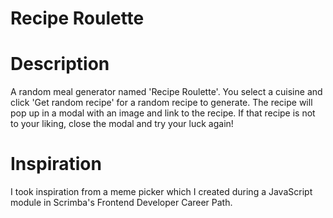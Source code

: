 # Recipe Roulette

# Description
A random meal generator named 'Recipe Roulette'. You select a cuisine and click 'Get random recipe' for a random recipe to generate. The recipe will pop up in a modal with an image and link to the recipe. If that recipe is not to your liking, close the modal and try your luck again!

# Inspiration
I took inspiration from  a meme picker which I created during a JavaScript module in Scrimba's Frontend Developer Career Path. 
